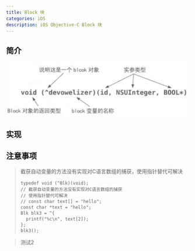 ```yaml
---
title: Block 块
categories: iOS
description: iOS Objective-C Block 块
---
```


## 简介



<img src="/assets/image-20210419104023197.png" alt="image-20210419104023197" style="zoom:60%;" />

## 实现

## 注意事项

> 截获自动变量的方法没有实现对C语言数组的捕获，使用指针替代可解决
>
> ```objc
> typedef void (^Blk)(void);
> // 截获自动变量的方法没有实现对C语言数组的捕获
> // 使用指针替代可解决
> // const char text[] = "hello";
> const char *text = "hello";
> Blk blk3 = ^{
> 	printf("%c\n", text[2]);
> };
> blk3();
> ```
>
> 

> 测试2